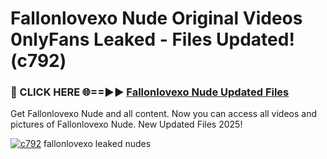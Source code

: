 # Fallonlovexo Nude Original Videos 0nlyFans Leaked - Files Updated! (c792)

<h3>🔴 CLICK HERE 🌐==►► <a href="https://tinyurl.com/5h6xmrr3" rel="nofollow">Fallonlovexo Nude Updated Files</a></h3>

Get Fallonlovexo Nude and all content. Now you can access all videos and pictures of Fallonlovexo Nude. New Updated Files 2025!

[![c792](https://i.imgur.com/KVD873Z.gif)](https://tinyurl.com/5h6xmrr3)
fallonlovexo leaked nudes